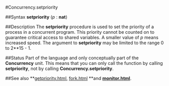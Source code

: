 
#Concurrency.setpriority

##Syntax
**setpriority** (*p* : **nat**)

##Description
The **setpriority** procedure is used to set the priority of a process in a concurrent program.  This priority cannot  be counted on to guarantee critical access to shared variables.  A smaller value of *p* means increased speed.  The argument to **setpriority** may be limited to the range 0 to 2**15 - 1.

##Status
Part of the language and only conceptually part of the **Concurrency** unit. 
This means that you can only call the function by calling **setpriority**, not by calling **Concurrency.setpriority**.

##See also
**[getpriority.html](getpriority), [fork.html](fork) **and **[monitor.html](monitor)**.
